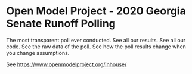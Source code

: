 # Open Model Project - 2020 Georgia Senate Runoff Polling

The most transparent poll ever conducted. See all our results. See all our code. See the raw data of the poll. See how the poll results change when you change assumptions.

See https://www.openmodelproject.org/inhouse/
